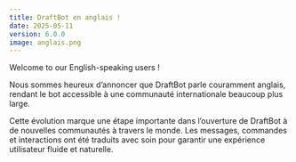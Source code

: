 ```yaml
---
title: DraftBot en anglais !
date: 2025-05-11
version: 6.0.0
image: anglais.png
---
```


Welcome to our English-speaking users !

Nous sommes heureux d’annoncer que DraftBot parle couramment anglais, rendant le bot accessible à une communauté internationale beaucoup plus large.

Cette évolution marque une étape importante dans l’ouverture de DraftBot à de nouvelles communautés à travers le monde. 
Les messages, commandes et interactions ont été traduits avec soin pour garantir une expérience utilisateur fluide et naturelle.
